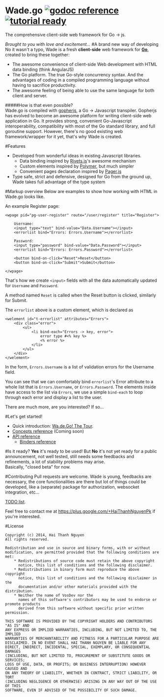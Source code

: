 Wade.go [![godoc reference](http://b.repl.ca/v1/godoc-reference-brightgreen.png)](http://godoc.org/github.com/phaikawl/wade) [![tutorial ready](http://b.repl.ca/v1/tutorial-ready-brightgreen.png)](http://phaikawl.gitbooks.io/wa-de-go-the-tour/)
====
The comprehensive client-side web framework for Go -> js.

*Brought to you with love and excitement...*
#A brand new way of developing
No it wasn't a typo, Wade is a fresh **client-side** web framework for [**Go**](http://golang.org), created to bring these together:
* The awesome convenience of client-side Web development with HTML data binding (think AngularJS)
* The Go platform. The true Go-style concurrency syntax. And the advantages of coding in a compiled programming language without having to sacrifice productivity.
* The awesome feeling of being able to use the same language for both client and server.

#####How is that even possible?  
Wade.go is compiled with [gopherjs](https://github.com/gopherjs/gopherjs), a Go -> Javascript transpiler. Gopherjs has evolved to become an awesome platform for writing client-side web application in Go. It provides strong, convenient Go-Javascript interoperability, compatibility with most of the Go standard library, and full goroutine support. However, there's no good existing web framework/wrapper for it yet, that's why Wade is created.

#Features
* Developed from wonderful ideas in existing Javascript libraries.
    * Data binding inspired by [Rivets.js](http://rivetsjs.com)'s awesome mechanism
    * Custom elements inspired by [Polymer](http://polymer-project.org), but much simpler
    * Convenient pages declaration inspired by [Pager.js](http://pagerjs.com)  
* Type safe, strict and defensive, designed for Go from the ground up, Wade takes full advantage of the type system

#Markup overview
Below are examples to show how working with HTML in Wade.go looks like.

An example Register page:

    <wpage pid="pg-user-register" route="/user/register" title="Register">
    
		Username:
		<input type="text" bind-value="Data.Username"></input>
		<errorlist bind="Errors: Errors.Username"></errorlist>
		
		Password:
		<input type="password" bind-value="Data.Password"></input>
		<errorlist bind="Errors: Errors.Password"></errorlist>
		
		<button bind-on-click="Reset">Reset</button>
		<button bind-on-click="Submit">Submit</button>
		
	</wpage>

That's how we create `<input>` fields with all the data automatically updated for `Username` and `Password`.

A method named `Reset` is called when the Reset button is clicked, similarly for Submit.

The `errorlist` above is a custom element, which is declared as

    <welement id="t-errorlist" attributes="Errors">
        <div class="error">
    		<ul>
    			<li bind-each="Errors -> key, error">
    				error type #<% key %>
    				<% error %>
    			</li>
    		</ul>
    	</div>
    </welement>

In the form, `Errors.Username` is a list of validation errors for the Username field.

You can see that we can comfortably bind `errorlist`'s Error attribute to a whole list that is `Errors.Username`, or `Errors.Password`. The elements inside have access to the list via `Errors`, we use a simple `bind-each` to loop through each error and display a list to the user.

There are much more, are you interested? If so...

#Let's get started!
* Quick introduction: [Wa.de.Go! The Tour](http://phaikawl.gitbooks.io/wa-de-go-the-tour/).
* [Concepts reference]() (Coming soon)
* [API reference](http://godoc.org/github.com/phaikawl/wade)
    * [Binders reference ](http://godoc.org/github.com/phaikawl/wade/bind)

#Is it ready?
**Yes** it's ready to be used! But **No** it's not yet ready for a public announcement, not well tested, still needs some feedbacks and refinements, a lot of stability problems may arise.  
Basically, "closed beta" for now.

#Contributing
Pull requests are welcome. Wade is young, feedbacks are necessary, the core functionalities are there but lot of things could be developed, like a (separate) package for authorization, websocket integration, etc...

[TODO list](https://github.com/phaikawl/wade/wiki/TODO).

Feel free to contact me at https://plus.google.com/+HaiThanhNguyenPk if you're interested.

#License

    Copyright (c) 2014, Hai Thanh Nguyen
    All rights reserved.

    Redistribution and use in source and binary forms, with or without
    modification, are permitted provided that the following conditions are met:
        * Redistributions of source code must retain the above copyright
          notice, this list of conditions and the following disclaimer.
        * Redistributions in binary form must reproduce the above copyright
          notice, this list of conditions and the following disclaimer in the
          documentation and/or other materials provided with the distribution.
        * Neither the name of VosDev nor the
          names of this software's contributors may be used to endorse or promote products
          derived from this software without specific prior written permission.

    THIS SOFTWARE IS PROVIDED BY THE COPYRIGHT HOLDERS AND CONTRIBUTORS "AS IS" AND
    ANY EXPRESS OR IMPLIED WARRANTIES, INCLUDING, BUT NOT LIMITED TO, THE IMPLIED
    WARRANTIES OF MERCHANTABILITY AND FITNESS FOR A PARTICULAR PURPOSE ARE
    DISCLAIMED. IN NO EVENT SHALL HAI THANH NGUYEN BE LIABLE FOR ANY
    DIRECT, INDIRECT, INCIDENTAL, SPECIAL, EXEMPLARY, OR CONSEQUENTIAL DAMAGES
    (INCLUDING, BUT NOT LIMITED TO, PROCUREMENT OF SUBSTITUTE GOODS OR SERVICES;
    LOSS OF USE, DATA, OR PROFITS; OR BUSINESS INTERRUPTION) HOWEVER CAUSED AND
    ON ANY THEORY OF LIABILITY, WHETHER IN CONTRACT, STRICT LIABILITY, OR TORT
    (INCLUDING NEGLIGENCE OR OTHERWISE) ARISING IN ANY WAY OUT OF THE USE OF THIS
    SOFTWARE, EVEN IF ADVISED OF THE POSSIBILITY OF SUCH DAMAGE.
